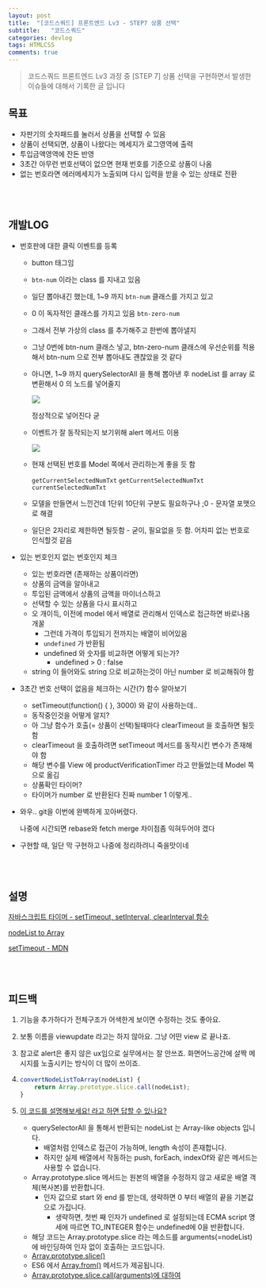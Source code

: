 ```yaml
---
layout: post
title:  "[코드스쿼드] 프론트엔드 Lv3 - STEP7 상품 선택"
subtitle:   "코드스쿼드"
categories: devlog
tags: HTMLCSS
comments: true
---
```


> 코드스쿼드 프론트엔드 Lv3 과정 중 [STEP 7] 상품 선택을 구현하면서 발생한 이슈들에 대해서 기록한 글 입니다

## 목표

- 자판기의 숫자패드를 눌러서 상품을 선택할 수 있음
- 상품이 선택되면, 상품이 나왔다는 메세지가 로그영역에 출력
- 투입금액영역에 잔돈 반영
- 3초간 아무런 번호선택이 없으면 현재 번호를 기준으로 상품이 나옴
- 없는 번호라면 에러메세지가 노출되며 다시 입력을 받을 수 있는 상태로 전환

<br/>

<br/>

## 개발LOG

- 번호판에 대한 클릭 이벤트를 등록

  - button 태그임

  - `btn-num` 이라는 class 를 지내고 있음

  - 일단 뽑아내긴 했는데, 1~9 까지 `btn-num` 클래스를 가지고 있고

  - 0 이 독자적인 클래스를 가지고 있음 `btn-zero-num`

  - 그래서 전부 가상의 class 를 추가해주고 한번에 뽑아낼지

  - 그냥 0번에 btn-num 클래스 넣고, btn-zero-num 클래스에 우선순위를 적용해서 btn-num 으로 전부 뽑아내도 괜찮았을 것 같다

  - 아니면, 1~9 까지 querySelectorAll 을 통해 뽑아낸 후 nodeList 를 array 로 변환해서 0 의 노드를 넣어줄지

    ![](https://i.imgur.com/P3m7gC2.png)

    정상적으로 넣어진다 굳

  - 이벤트가 잘 동작되는지 보기위해 alert 메서드 이용

    ![](https://i.imgur.com/JMXCfOH.png)

  - 현재 선택된 번호를 Model 쪽에서 관리하는게 좋을 듯 함

    `getCurrentSelectedNumTxt` `getCurrentSelectedNumTxt` `currentSelectedNumTxt`

  - 모델을 만들면서 느낀건데 1단위 10단위 구분도 필요하구나 ;0 - 문자열 포맷으로 해결

  - 일단은 2자리로 제한하면 될듯함 - 굳이, 필요없을 듯 함. 어차피 없는 번호로 인식할것 같음

  

- 있는 번호인지 없는 번호인지 체크

  - 있는 번호라면 (존재하는 상품이라면)
  - 상품의 금액을 알아내고
  - 투입된 금액에서 상품의 금액을 마이너스하고
  - 선택할 수 있는 상품을 다시 표시하고
  - 오 개이득, 이전에 model 에서 배열로 관리해서 인덱스로 접근하면 바로나옴 개꿀
    - 그런데 가격이 투입되기 전까지는 배열이 비어있음
    - `undefined` 가 반환됨
    - undefined 와 숫자를 비교하면 어떻게 되는가?
      - undefined > 0 : false
  - string 이 들어와도 string 으로 비교하는것이 아닌 number 로 비교해줘야 함

- 3초간 번호 선택이 없음을 체크하는 시간(?) 함수 알아보기

  - setTimeout(function() { }, 3000) 와 같이 사용하는데..
  - 동작중인것을 어떻게 알지?
  - 아 그냥 함수가 호출(= 상품이 선택)될때마다 clearTimeout 을 호출하면 될듯함
  - clearTimeout 을 호출하려면 setTimeout 메서드를 동작시킨 변수가 존재해야 함
  - 해당 변수를 View 에 productVerificationTimer 라고 만들었는데 Model 쪽으로 옮김
  - 상품확인 타이머?
  - 타이머가 number 로 반환된다 진짜 number 1 이렇게..

- 와우.. git을 이번에 완벽하게 꼬아버렸다.

  나중에 시간되면 rebase와 fetch merge 차이점좀 익혀두어야 겠다

- 구현할 때, 일단 막 구현하고 나중에 정리하려니 죽을맛이네

<br/>

<br/>

## 설명

[자바스크립트 타이머 - setTimeout, setInterval, clearInterval 함수](http://ooz.co.kr/194)

[nodeList to Array](https://developer.mozilla.org/ko/docs/Web/API/NodeList)

[setTimeout - MDN](https://developer.mozilla.org/ko/docs/Web/API/WindowTimers/setTimeout)

<br/>

<br/>

## 피드백

1. 기능을 추가하다가 전체구조가 어색한게 보이면 수정하는 것도 좋아요.

2. 보통 이름을 viewupdate 라고는 하지 않아요. 그냥 어떤 view 로 끝나죠.

3. 참고로 alert은 좋지 않은 ux임으로 실무에서는 잘 안쓰죠. 화면어느공간에 살짝 메시지를 노출시키는 방식이 더 많이 쓰이죠.

4. ```javascript
   convertNodeListToArray(nodeList) {
       return Array.prototype.slice.call(nodeList);
   }
   ```

5. [이 코드를 설명해보세요! 라고 하면 답할 수 있나요?](http://www.jaeminjo.com/post/107109578789/arrayprototypeslicecallarguments)

   - querySelectorAll 을 통해서 반환되는 nodeList 는 Array-like objects 입니다.
     - 배열처럼 인덱스로 접근이 가능하며, length 속성이 존재합니다.
     - 하지만 실제 배열에서 작동하는 push, forEach, indexOf와 같은 메서드는 사용할 수 없습니다.
   - Array.prototype.slice 메서드는 원본의 배열을 수정하지 않고 새로운 배열 객체(복사본)를 반환합니다.
     - 인자 값으로 start 와 end 를 받는데, 생략하면 0 부터 배열의 끝을 기본값으로 가집니다.
       - 생략하면, 첫번 째 인자가 undefined 로 설정되는데 ECMA script 명세에 따르면 TO_INTEGER 함수는 undefined에 0을 반환합니다.
   - 해당 코드는 Array.prototype.slice 라는 메소드를 arguments(=nodeList) 에 바인딩하여 인자 없이 호출하는 코드입니다.
   - [Array.prototype.slice()](https://developer.mozilla.org/ko/docs/Web/JavaScript/Reference/Global_Objects/Array/slice)
   - ES6 에서 [Array.from()](https://developer.mozilla.org/ko/docs/Web/JavaScript/Reference/Global_Objects/Array/from) 메서드가 제공됩니다.
   - [Array.prototype.slice.call(arguments)에 대하여](http://tbang.tistory.com/132)